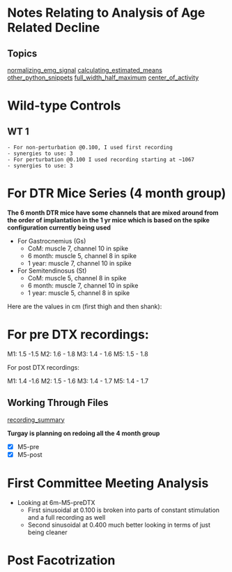 # Notes Relating to Analysis of Age Related Decline

## Topics

[normalizing_emg_signal](normalizing_emg_signal.md)
[calculating_estimated_means](calculating_estimated_means.md)
[other_python_snippets](other_python_snippets.md)
[full_width_half_maximum](full_width_half_maximum.md)
[center_of_activity](center_of_activity.md)

# Wild-type Controls

## WT 1

    - For non-perturbation @0.100, I used first recording
    - synergies to use: 3
    - For perturbation @0.100 I used recording starting at ~1067
    - synergies to use: 3


# For DTR Mice Series (4 month group)

**The 6 month DTR mice have some channels that are mixed around from the order of implantation in the 1 yr mice which is based on the spike configuration currently being used**
- For Gastrocnemius (Gs)
    - CoM: muscle 7, channel 10 in spike
    - 6 month: muscle 5, channel 8 in spike
    - 1 year: muscle 7, channel 10 in spike
- For Semitendinosus (St)
    - CoM: muscle 5, channel 8 in spike
    - 6 month: muscle 7, channel 10 in spike
    - 1 year: muscle 5, channel 8 in spike


Here are the values in cm (first thigh and then shank):

# For pre DTX recordings:

M1: 1.5 -1.5
M2: 1.6 - 1.8
M3: 1.4 - 1.6
M5: 1.5 - 1.8

For post DTX recordings:

M1: 1.4 -1.6
M2: 1.5 - 1.6
M3: 1.4 - 1.7
M5: 1.4 - 1.7

## Working Through Files

[recording_summary](../com/dtr/dtr-6-months/recording_summary.csv)

**Turgay is planning on redoing all the 4 month group**

- [X] M5-pre
- [X] M5-post

# First Committee Meeting Analysis

- Looking at 6m-M5-preDTX
    - First sinusoidal at 0.100 is broken into parts of constant stimulation and a full recording as well
    - Second sinusoidal at 0.400 much better looking in terms of just being cleaner

# Post Facotrization 






